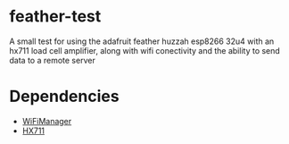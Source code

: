 # feather-test
A small test for using the adafruit feather huzzah esp8266 32u4 with an hx711 load cell amplifier, along with wifi conectivity and the ability to send data to a remote server


# Dependencies
* [WiFiManager](https://github.com/tzapu/WiFiManager/)
* [HX711](https://github.com/bogde/HX711)